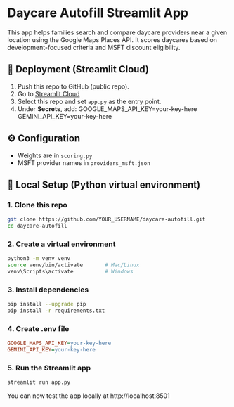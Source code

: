 # Daycare Autofill Streamlit App

This app helps families search and compare daycare providers near a given location using the Google Maps Places API. It scores daycares based on development-focused criteria and MSFT discount eligibility.

## 🚀 Deployment (Streamlit Cloud)

1. Push this repo to GitHub (public repo).
2. Go to [Streamlit Cloud](https://streamlit.io/cloud)
3. Select this repo and set `app.py` as the entry point.
4. Under **Secrets**, add:
GOOGLE_MAPS_API_KEY=your-key-here
GEMINI_API_KEY=your-key-here

## ⚙️ Configuration

- Weights are in `scoring.py`
- MSFT provider names in `providers_msft.json`

## 🧪 Local Setup (Python virtual environment)

### 1. Clone this repo
```bash
git clone https://github.com/YOUR_USERNAME/daycare-autofill.git
cd daycare-autofill
```
### 2. Create a virtual environment
```bash
python3 -m venv venv
source venv/bin/activate       # Mac/Linux
venv\Scripts\activate          # Windows
```
### 3. Install dependencies
```bash
pip install --upgrade pip
pip install -r requirements.txt
```
### 4. Create .env file
```ini
GOOGLE_MAPS_API_KEY=your-key-here
GEMINI_API_KEY=your-key-here
```
### 5. Run the Streamlit app
```bash
streamlit run app.py
```
You can now test the app locally at http://localhost:8501